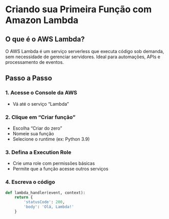 #  Criando sua Primeira Função com Amazon Lambda

##  O que é o AWS Lambda?
O AWS Lambda é um serviço serverless que executa código sob demanda, sem necessidade de gerenciar servidores. Ideal para automações, APIs e processamento de eventos.

##  Passo a Passo

### 1. Acesse o Console da AWS
- Vá até o serviço “Lambda”

### 2. Clique em “Criar função”
- Escolha “Criar do zero”
- Nomeie sua função
- Selecione o runtime (ex: Python 3.9)

### 3. Defina a Execution Role
- Crie uma role com permissões básicas
- Permite que a função acesse outros serviços

### 4. Escreva o código
```python
def lambda_handler(event, context):
    return {
        'statusCode': 200,
        'body': 'Olá, Lambda!'
    }
